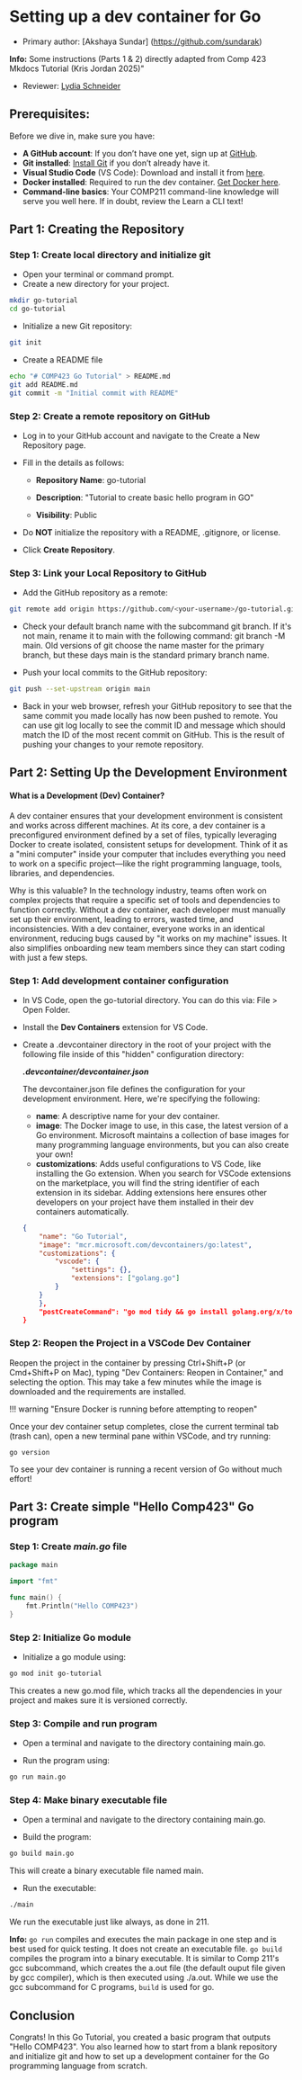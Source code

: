 # Setting up a dev container for Go
* Primary author: [Akshaya Sundar] (https://github.com/sundarak)

**Info:**  Some instructions (Parts 1 & 2) directly adapted from Comp 423 Mkdocs Tutorial (Kris Jordan 2025)"


* Reviewer: [Lydia Schneider](https://github.com/lydiaschneider)

## Prerequisites:
Before we dive in, make sure you have:

* **A GitHub account**: If you don’t have one yet, sign up at [GitHub](https://github.com/).
* **Git installed**: [Install Git](https://git-scm.com/book/en/v2/Getting-Started-Installing-Git) if you don’t already have it.
* **Visual Studio Code** (VS Code): Download and install it from [here](https://code.visualstudio.com/).
* **Docker installed**: Required to run the dev container. [Get Docker here](https://www.docker.com/products/docker-desktop).
* **Command-line basics**: Your COMP211 command-line knowledge will serve you well here. If in doubt, review the Learn a CLI text!

## Part 1: Creating the Repository
### Step 1: Create local directory and initialize git

* Open your terminal or command prompt.
* Create a new directory for your project.
```bash
mkdir go-tutorial
cd go-tutorial
```
* Initialize a new Git repository:
```bash
git init
```
* Create a README file
```bash
echo "# COMP423 Go Tutorial" > README.md
git add README.md
git commit -m "Initial commit with README"
```

### Step 2: Create a remote repository on GitHub

* Log in to your GitHub account and navigate to the Create a New Repository page.
* Fill in the details as follows:

    * **Repository Name**: go-tutorial

    * **Description**: "Tutorial to create basic hello program in GO"

    * **Visibility**: Public

* Do **NOT** initialize the repository with a README, .gitignore, or license.
* Click **Create Repository**.

### Step 3: Link your Local Repository to GitHub

* Add the GitHub repository as a remote:
``` bash
git remote add origin https://github.com/<your-username>/go-tutorial.git
```

* Check your default branch name with the subcommand git branch. If it's not main, rename it to main with the following command: git branch -M main. Old versions of git choose the name master for the primary branch, but these days main is the standard primary branch name.

* Push your local commits to the GitHub repository:
``` bash
git push --set-upstream origin main
```

* Back in your web browser, refresh your GitHub repository to see that the same commit you made locally has now been pushed to remote. You can use git log locally to see the commit ID and message which should match the ID of the most recent commit on GitHub. This is the result of pushing your changes to your remote repository.

## Part 2: Setting Up the Development Environment

#### What is a Development (Dev) Container?
A dev container ensures that your development environment is consistent and works across different machines. At its core, a dev container is a preconfigured environment defined by a set of files, typically leveraging Docker to create isolated, consistent setups for development. Think of it as a "mini computer" inside your computer that includes everything you need to work on a specific project—like the right programming language, tools, libraries, and dependencies.

Why is this valuable? In the technology industry, teams often work on complex projects that require a specific set of tools and dependencies to function correctly. Without a dev container, each developer must manually set up their environment, leading to errors, wasted time, and inconsistencies. With a dev container, everyone works in an identical environment, reducing bugs caused by "it works on my machine" issues. It also simplifies onboarding new team members since they can start coding with just a few steps.

### Step 1: Add development container configuration

* In VS Code, open the go-tutorial directory. You can do this via: File > Open Folder.
* Install the **Dev Containers** extension for VS Code.
* Create a .devcontainer directory in the root of your project with the following file inside of this "hidden" configuration directory:

    ***.devcontainer/devcontainer.json***
    
    The devcontainer.json file defines the configuration for your development environment. Here, we're specifying the following:

    * **name**: A descriptive name for your dev container.
    * **image**: The Docker image to use, in this case, the latest version of a Go environment. Microsoft maintains a collection of base images for many programming language environments, but you can also create your own!
    * **customizations**: Adds useful configurations to VS Code, like installing the Go extension. When you search for VSCode extensions on the marketplace, you will find the string identifier of each extension in its sidebar. Adding extensions here ensures other developers on your project have them installed in their dev containers automatically.
    ```json
    {
        "name": "Go Tutorial",
        "image": "mcr.microsoft.com/devcontainers/go:latest",
        "customizations": {
            "vscode": {
                "settings": {},
                "extensions": ["golang.go"]
            }
        }
        },
        "postCreateCommand": "go mod tidy && go install golang.org/x/tools/gopls@latest",
    }
    
    ```

### Step 2: Reopen the Project in a VSCode Dev Container

Reopen the project in the container by pressing Ctrl+Shift+P (or Cmd+Shift+P on Mac), typing "Dev Containers: Reopen in Container," and selecting the option. This may take a few minutes while the image is downloaded and the requirements are installed.

!!! warning "Ensure Docker is running before attempting to reopen"

Once your dev container setup completes, close the current terminal tab (trash can), open a new terminal pane within VSCode, and try running:

``` 
go version 
``` 

To see your dev container is running a recent version of Go without much effort!


## Part 3: Create simple "Hello Comp423" Go program

### Step 1: Create *main.go* file

``` go
package main

import "fmt"

func main() {
    fmt.Println("Hello COMP423")
}
```

### Step 2: Initialize Go module

* Initialize a go module using:
```bash
go mod init go-tutorial
```
This creates a new go.mod file, which tracks all the dependencies in your project and makes sure it is versioned correctly. 

### Step 3: Compile and run program

* Open a terminal and navigate to the directory containing main.go.

* Run the program using:
``` bash
go run main.go
```

### Step 4: Make binary executable file

* Open a terminal and navigate to the directory containing main.go.

* Build the program:
```bash
go build main.go
```
This will create a binary executable file named main. 

* Run the executable:
```bash
./main
```
We run the executable just like always, as done in 211.

**Info:** ``` go run ``` compiles and executes the main package in one step and is best used for quick testing. It does not create an executable file. ``` go build ``` compiles the program into a binary executable. It is similar to Comp 211's gcc subcommand, which creates the a.out file (the default ouput file given by gcc compiler), which is then executed using ./a.out. While we use the gcc subcommand for C programs, ``` build ``` is used for go.


## Conclusion
Congrats! In this Go Tutorial, you created a basic program that outputs "Hello COMP423". You also learned how to start from a blank repository and initialize git and how to set up a development container for the Go programming language from scratch.



